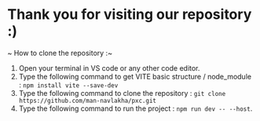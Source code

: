 # Thank you for visiting our repository :)
 
 ~ How to clone the repository :~
 1. Open your terminal in VS code or any other code editor.
 2. Type the following command to get VITE basic structure / node_module : `npm install vite --save-dev`
 3. Type the following command to clone the repository : `git clone https://github.com/man-navlakha/pxc.git`
 4. Type the following command to run the project : `npm run dev -- --host`.

